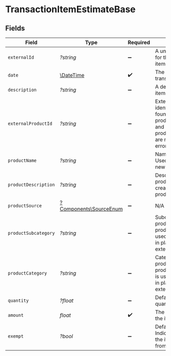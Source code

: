 # TransactionItemEstimateBase


## Fields

| Field                                                                                                                             | Type                                                                                                                              | Required                                                                                                                          | Description                                                                                                                       |
| --------------------------------------------------------------------------------------------------------------------------------- | --------------------------------------------------------------------------------------------------------------------------------- | --------------------------------------------------------------------------------------------------------------------------------- | --------------------------------------------------------------------------------------------------------------------------------- |
| `externalId`                                                                                                                      | *?string*                                                                                                                         | :heavy_minus_sign:                                                                                                                | A unique identifier for the transaction item.                                                                                     |
| `date`                                                                                                                            | [\DateTime](https://www.php.net/manual/en/class.datetime.php)                                                                     | :heavy_check_mark:                                                                                                                | The date of the transaction item.                                                                                                 |
| `description`                                                                                                                     | *?string*                                                                                                                         | :heavy_minus_sign:                                                                                                                | A description of the item.                                                                                                        |
| `externalProductId`                                                                                                               | *?string*                                                                                                                         | :heavy_minus_sign:                                                                                                                | External product identifier. If not found and product_subcategory<br/>        and product_category are not provided, an error occurs. |
| `productName`                                                                                                                     | *?string*                                                                                                                         | :heavy_minus_sign:                                                                                                                | Name of the product. Used if creating a new product.                                                                              |
| `productDescription`                                                                                                              | *?string*                                                                                                                         | :heavy_minus_sign:                                                                                                                | Description of the product. Used if creating a new product.                                                                       |
| `productSource`                                                                                                                   | [?Components\SourceEnum](../../Models/Components/SourceEnum.md)                                                                   | :heavy_minus_sign:                                                                                                                | N/A                                                                                                                               |
| `productSubcategory`                                                                                                              | *?string*                                                                                                                         | :heavy_minus_sign:                                                                                                                | Subcategory of the product. Required if product_category is used<br/>        in place of external_product_id.                     |
| `productCategory`                                                                                                                 | *?string*                                                                                                                         | :heavy_minus_sign:                                                                                                                | Category of the product. Required if product_subcategory is used<br/>        in place of external_product_id.                     |
| `quantity`                                                                                                                        | *?float*                                                                                                                          | :heavy_minus_sign:                                                                                                                | Defaults to 1.0. The quantity of the item.                                                                                        |
| `amount`                                                                                                                          | *float*                                                                                                                           | :heavy_check_mark:                                                                                                                | The total amount of the item.                                                                                                     |
| `exempt`                                                                                                                          | *?bool*                                                                                                                           | :heavy_minus_sign:                                                                                                                | Defaults to false. Indicates whether the item is exempt from tax.                                                                 |